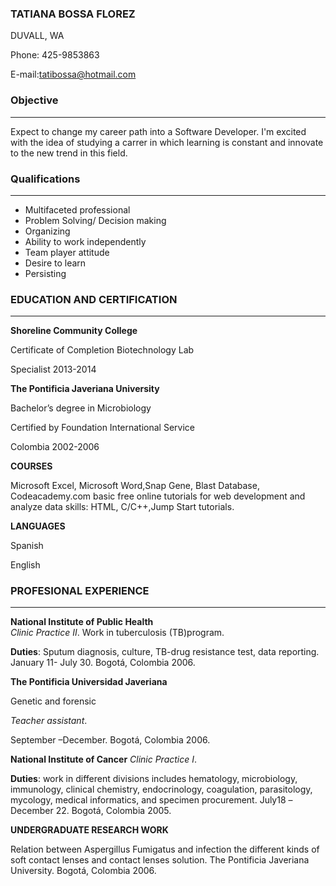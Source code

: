 ### **TATIANA BOSSA FLOREZ**
DUVALL, WA

Phone: 425-9853863

E-mail:tatibossa@hotmail.com


### **Objective**
---
Expect to change my career path into a Software Developer. I'm excited with the idea of studying a carrer in which learning is constant and innovate to the new trend in this field.

### **Qualifications**
---
* Multifaceted professional
* Problem Solving/ Decision making
* Organizing 
* Ability to work independently 
* Team player attitude
* Desire to learn 
* Persisting

### **EDUCATION AND CERTIFICATION**

---
**Shoreline Community College** 

Certificate of Completion Biotechnology Lab 

Specialist 
2013-2014 

**The Pontificia Javeriana University** 


Bachelor’s degree in Microbiology 


Certified by Foundation International Service 

Colombia 2002-2006 

**COURSES**

Microsoft Excel, Microsoft Word,Snap Gene, Blast Database, Codeacademy.com basic free online tutorials for web development and analyze data skills: HTML, C/C++,Jump Start tutorials. 

**LANGUAGES**

Spanish 

English

### **PROFESIONAL EXPERIENCE** 
---
**National Institute of Public Health**  
*Clinic Practice II*. Work in tuberculosis (TB)program. 

**Duties**: Sputum diagnosis, culture, TB-drug resistance test, data reporting. 
January 11- July 30. Bogotá, Colombia 2006. 

**The Pontificia Universidad Javeriana** 

Genetic and forensic 

*Teacher assistant*. 

September –December. Bogotá, Colombia 2006. 

**National Institute of Cancer** 
*Clinic Practice I*. 

**Duties**: work in different divisions includes hematology, microbiology, immunology, clinical chemistry, endocrinology, coagulation, parasitology, mycology, medical informatics, and specimen procurement. 
July18 –December 22. Bogotá, Colombia 2005. 

**UNDERGRADUATE RESEARCH WORK**
 
Relation between Aspergillus Fumigatus and infection the different kinds of soft contact lenses and contact lenses solution. 
The Pontificia Javeriana University. Bogotá, Colombia 2006.






